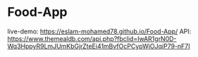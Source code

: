 # Food-App

live-demo: https://eslam-mohamed78.github.io/Food-App/
API: https://www.themealdb.com/api.php?fbclid=IwAR1grN0D-Wq3HppyR9LmJUmKbGjrZteEi41mBvfOcPCypWjOJqiP79-nF7I
